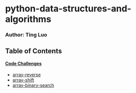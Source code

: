 # python-data-structures-and-algorithms

### Author: Ting Luo

## Table of Contents

#### [Code Challenges](https://github.com/masonrybits/python-data-structures-and-algorithms)
   * [array-reverse](https://github.com/masonrybits/python-data-structures-and-algorithms/tree/master/challenges/array_reverse)
   * [array-shift](https://github.com/masonrybits/python-data-structures-and-algorithms/tree/master/challenges/array_shift)
   * [array-binary-search](https://github.com/masonrybits/python-data-structures-and-algorithms/tree/master/challenges/array-binary-search)

